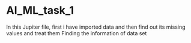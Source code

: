 # AI_ML_task_1

In this Jupiter file, first i have imported data and then find out its missing values and treat them 
Finding the information of data set

